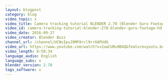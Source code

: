 ```yaml
---
layout: blogpost
category: blog
video_topic: x
video_title: Camera tracking tutorial BLENDER 2.78 (Blender Guru Footage) [HD]
video_id: camera-tracking-tutorial-blender-278-blender-guru-footage-hd
video_date: 2016-09-27
video_creator: Blender Buzz
channel_url: /channel/UCNxIpuJ9MF8rcl9rrXAPUdQ
video_url: https://www.youtube.com/watch?v=2uwCURu9B4Q&feature=youtu.be
video_length: 0:50:34
language_audio: English
language_subs: x
blender_version: 2.78
tags_software: x
---
```

